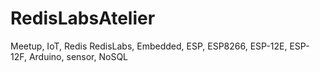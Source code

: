 # RedisLabsAtelier
Meetup, IoT, Redis
RedisLabs, Embedded, ESP,
ESP8266, ESP-12E, ESP-12F,
Arduino, sensor, NoSQL
